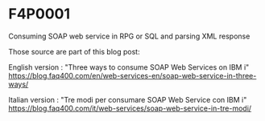 # F4P0001
Consuming SOAP web service in RPG or SQL and parsing XML response

Those source are part of this blog post:

English version :
    "Three ways to consume SOAP Web Services on IBM i"
    https://blog.faq400.com/en/web-services-en/soap-web-service-in-three-ways/
    
Italian version : 
    "Tre modi per consumare SOAP Web Service con IBM i" 
     https://blog.faq400.com/it/web-services/soap-web-service-in-tre-modi/
